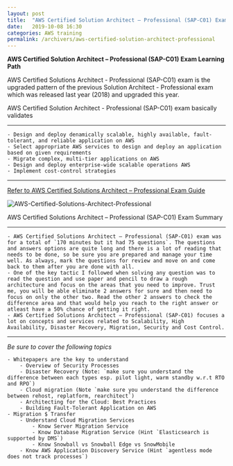 ```yaml
---
layout: post
title:  "AWS Certified Solution Architect – Professional (SAP-C01) Exam Learning Path"
date:   2019-10-08 16:30
categories: AWS training
permalink: /archivers/aws-certified-solution-architect-professional
---
```


**AWS Certified Solution Architect – Professional (SAP-C01) Exam Learning Path**

AWS Certified Solutions Architect - Professional (SAP-C01) exam is the upgraded pattern of the previous Solution Architect - Professional exam which was released last year (2018) and upgraded this year.

AWS Certified Solution Architect - Professional (SAP-C01) exam basically validates

***
	- Design and deploy denamically scalable, highly available, fault-tolerant, and reliable application on AWS
	- Select appropriate AWS services to design and deploy an application based on given requirements
	- Migrate complex, multi-tier applications on AWS
	- Design and deploy enterprise-wide scalable operations AWS
	- Implement cost-control strategies
***

[Refer to AWS Certified Solutions Architect – Professional Exam Guide](https://d1.awsstatic.com/training-and-certification/docs-sa-pro/AWS_Certified_Solutions_Architect_Professional-Exam_Guide_EN_1.2.pdf)

![AWS-Certified-Solutions-Architect-Professional](../../images/AWS-Certified-Solutions-Architect-Professional-SAP-C01-Exam-Domains-1024x305.png)

AWS Certified Solutions Architect – Professional (SAP-C01) Exam Summary

***
	- AWS Certified Solutions Architect – Professional (SAP-C01) exam was for a total of `170 minutes but it had 75 questions`. The questions and answers options are quite long and there is a lot of reading that needs to be done, so be sure you are prepared and manage your time well. As always, mark the questions for review and move on and come back to them after you are done with all.
	- One of the key tactic I followed when solving any question was to read the question and use paper and pencil to draw a rough architecture and focus on the areas that you need to improve. Trust me, you will be able eliminate 2 answers for sure and then need to focus on only the other two. Read the other 2 answers to check the difference area and that would help you reach to the right answer or atleast have a 50% chance of getting it right.
	- AWS Certified Solutions Architect – Professional (SAP-C01) focuses a lot on concepts and services related to Scalability, High Availability, Disaster Recovery, Migration, Security and Cost Control.
***
*Be sure to cover the following topics*

	- Whitepapers are the key to understand
		- Overview of Security Processes
		- Disaster Recovery (Note: `make sure you understand the difference between each types esp. pilot light, warm standby w.r.t RTO and RPO`)
		- Cloud migration (Note `make sure you understand the difference between rehost, replatform, rearchitect`)
		- Architecting for the Cloud: Best Practices
		- Building Fault-Tolerant Application on AWS
	- Migration $ Transfer
		- Understand Cloud Migration Services 
			- Know Server Migration Service
			- Know Database Migration Service (Hint `Elasticsearch is supported by DMS`)
			- Know Snowball vs Snowball Edge vs SnowMobile
		- Know AWS Application Discovery Service (Hint `agentless mode does not track processes`)


